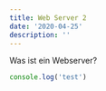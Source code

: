 ```yaml
---
title: Web Server 2
date: '2020-04-25'
description: ''
---
```


Was ist ein Webserver?

```js
console.log('test')
```
